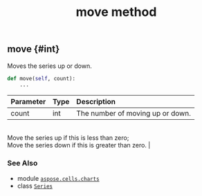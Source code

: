 ﻿---
title: move method
second_title: Aspose.Cells for Python via .NET API References
description: 
type: docs
weight: 20
url: /aspose.cells.charts/series/move/
is_root: false
---

## move {#int}

Moves the series up or down.



```python
def move(self, count):
    ...
```


| Parameter | Type | Description |
| :- | :- | :- |
| count | int | The number of moving up or down.<br/>Move the series up if this is less than zero;<br/>Move the series down if this is greater than zero. |



### See Also
* module [`aspose.cells.charts`](../../)
* class [`Series`](/cells/python-net/aspose.cells.charts/series)
